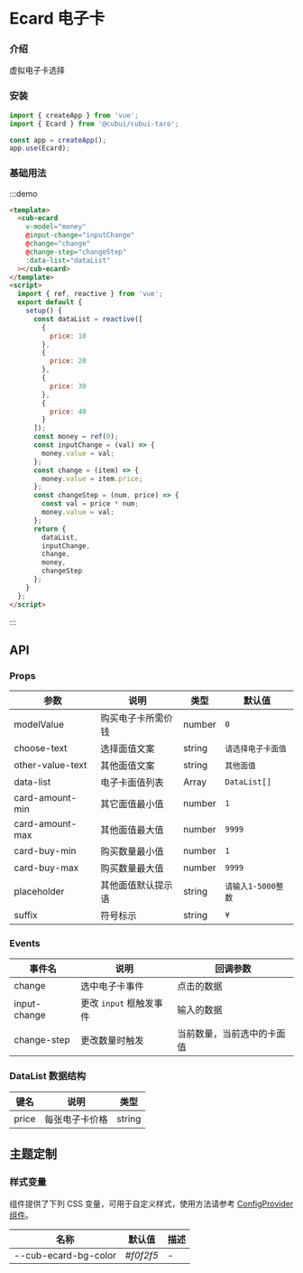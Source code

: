 # Ecard 电子卡

### 介绍

虚拟电子卡选择

### 安装

```javascript
import { createApp } from 'vue';
import { Ecard } from '@cubui/cubui-taro';

const app = createApp();
app.use(Ecard);
```

### 基础用法

:::demo

```html
<template>
  <cub-ecard
    v-model="money"
    @input-change="inputChange"
    @change="change"
    @change-step="changeStep"
    :data-list="dataList"
  ></cub-ecard>
</template>
<script>
  import { ref, reactive } from 'vue';
  export default {
    setup() {
      const dataList = reactive([
        {
          price: 10
        },
        {
          price: 20
        },
        {
          price: 30
        },
        {
          price: 40
        }
      ]);
      const money = ref(0);
      const inputChange = (val) => {
        money.value = val;
      };
      const change = (item) => {
        money.value = item.price;
      };
      const changeStep = (num, price) => {
        const val = price * num;
        money.value = val;
      };
      return {
        dataList,
        inputChange,
        change,
        money,
        changeStep
      };
    }
  };
</script>
```

:::

## API

### Props

| 参数             | 说明               | 类型   | 默认值             |
| ---------------- | ------------------ | ------ | ------------------ |
| modelValue       | 购买电子卡所需价钱 | number | `0`                |
| choose-text      | 选择面值文案       | string | `请选择电子卡面值` |
| other-value-text | 其他面值文案       | string | `其他面值`         |
| data-list        | 电子卡面值列表     | Array  | `DataList[]`       |
| card-amount-min  | 其它面值最小值     | number | `1`                |
| card-amount-max  | 其他面值最大值     | number | `9999`             |
| card-buy-min     | 购买数量最小值     | number | `1`                |
| card-buy-max     | 购买数量最大值     | number | `9999`             |
| placeholder      | 其他面值默认提示语 | string | `请输入1-5000整数` |
| suffix           | 符号标示           | string | `¥`                |

### Events

| 事件名       | 说明                    | 回调参数                   |
| ------------ | ----------------------- | -------------------------- |
| change       | 选中电子卡事件          | 点击的数据                 |
| input-change | 更改 `input` 框触发事件 | 输入的数据                 |
| change-step  | 更改数量时触发          | 当前数量，当前选中的卡面值 |

### DataList 数据结构

| 键名  | 说明           | 类型   |
| ----- | -------------- | ------ |
| price | 每张电子卡价格 | string |

## 主题定制

### 样式变量

组件提供了下列 CSS 变量，可用于自定义样式，使用方法请参考 [ConfigProvider 组件](#/zh-CN/component/configprovider)。

| 名称                 | 默认值    | 描述 |
| -------------------- | --------- | ---- |
| --cub-ecard-bg-color | _#f0f2f5_ | -    |
